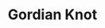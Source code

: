 --- 
title: "Gordian Knot"
publishdate: "2019-9-7T16:48:46+02:00"
src: "https://365manga.net/manga/gordian-knot"
image: "https://data.365manga.net/images/thumbnails/1966-gordian-knot.jpg"
description: "Stanley Corporation retrieves items at the request of its clients but sometimes the owners give difficult challenges to even just talk to Stanley Corp. They enlisted the help of Manjou Yuki, a senior in high school with 99% accuracy on a popular internet puzzle site to help them tackle these challenges. To severe the Gordian Knot is to solve the challenge in a unheard of way. Join Manjou Yuki in…"
---